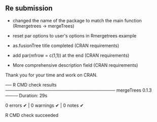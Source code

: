 
## Re submission
- changed the name of the package to match the main function (Rmergetrees -> mergeTrees)
- reset par options to user's options in Rmergetrees example

- as.fusionTree title completed (CRAN requirements) 
- add par(mfrow = c(1,1)) at the end (CRAN requirements)
- More comprehensive description field (CRAN requirements)

Thank you for your time and work on CRAN.

── R CMD check results ─────────────────────────────────── mergeTrees 0.1.3 ────
Duration: 29s

0 errors ✔ | 0 warnings ✔ | 0 notes ✔

R CMD check succeeded
